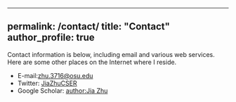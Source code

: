 ---
permalink: /contact/
title: "Contact"
author_profile: true
--
Contact information is below, including email and various web services. Here are some other places on the Internet where I reside.

* E-mail:zhu.3716@osu.edu
* Twitter: [JiaZhuCSER](https://x.com/JiaZhuCSER)
* Google Scholar: [author:Jia Zhu](https://scholar.google.com/citations?user=hDfxr1XfeCUC&hl=en&oi=sra)
